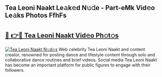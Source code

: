 ## Tea Leoni Naakt Le𝚊k𝚎d N𝚞𝚍e - Part-eMk Vid𝚎o Le𝚊ks Photos FfhFs

# <h2><a href="http://fbaj5h2.evod.top/?m=Tea+Leoni+Naakt">🔗 👉🔴 Tea Leoni Naakt Vid𝚎o Ph𝚘t𝚘s</a></h2>

[![Tea Leoni Naakt N𝚞d𝚎s](https://i.imgur.com/8V9OHl7.gif)](http://fbaj5h2.evod.top/?m=Tea+Leoni+Naakt)
Web celebrity Tea Leoni Naakt and content creator, renowned for posting dance and lifestyle content through solo and collaborative dance routines and brief videos. Social media Tea Leoni Naakt has become an important platform for public figures to engage with their followers. 
